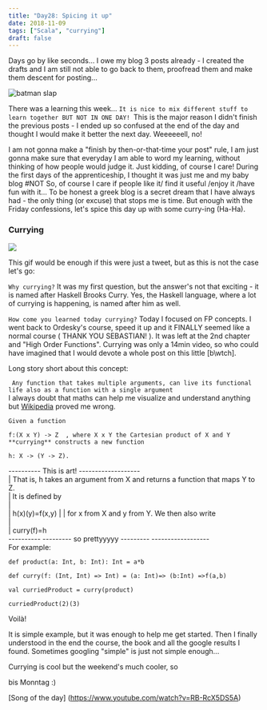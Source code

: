 ```yaml
---
title: "Day28: Spicing it up"
date: 2018-11-09
tags: ["Scala", "currying"]
draft: false
---
```


Days go by like seconds... I owe my blog 3 posts already - I created the drafts and I am still not able to go back to them, proofread them and make them descent for posting...  

![batman slap](/images/batman_slap.jpg)  

There was a learning this week... ``It is nice to mix different stuff to learn together BUT NOT IN ONE DAY! ``This is the major reason I didn't finish the previous posts - I ended up so confused at the end of the day and thought I would make it better the next day. Weeeeeell, no!  

I am not gonna make a "finish by then-or-that-time your post" rule, I am just gonna make sure that everyday I am able to word my learning, without thinking of how people would judge it. Just kidding, of course I care! During the first days of the apprenticeship, I thought it was just me and my baby blog #NOT So, of course I care if people like it/ find it useful /enjoy it /have fun with it... To be honest a greek blog is a secret dream that I have always had - the only thing (or excuse) that stops me is time. But enough with the Friday confessions, let's spice this day up with some curry-ing (Ha-Ha).

### Currying

![](https://media.giphy.com/media/65GcvGilD0Xw4/giphy.gif)  

This gif would be enough if this were just a tweet, but as this is not the case let's go:

``Why currying?`` It was my first question, but the answer's not that exciting - it is named after Haskell Brooks Curry. Yes, the Haskell language, where a lot of currying is happening, is named after him as well.  

`` How come you learned today currying? `` Today I focused on FP concepts. I went back to Ordesky's course, speed it up and it FINALLY seemed like a normal course ( THANK YOU SEBASTIAN! ). It was left at the 2nd chapter and "High Order Functions". Currying was only a 14min video, so who could have imagined that I would devote a whole post on this little [b\wtch].  

Long story short about this concept:  

`` Any function that takes multiple arguments, can live its functional life also as a function with a single argument``  
I always doubt that maths can help me visualize and understand anything but [Wikipedia](https://en.wikipedia.org/wiki/Currying) proved me wrong.  

``Given a function``

``f:(X x Y) -> Z  , where X x Y the Cartesian product of X and Y``
``**currying** constructs a new function``

``h: X -> (Y -> Z). ``  


----------  This is art! -------------------  
|   That is, h takes an argument from X and returns a function that maps Y to Z.  
|   It is defined by  
|  
|     h(x)(y)=f(x,y)
|
|   for x from X and y from Y. We then also write  
|  
|         curry(f)=h  
---------- --------- so prettyyyyy  --------- ------------------  
For example:

```
def product(a: Int, b: Int): Int = a*b

def curry(f: (Int, Int) => Int) = (a: Int)=> (b:Int) =>f(a,b)

val curriedProduct = curry(product)

curriedProduct(2)(3)
```

Voilà!

It is simple example, but it was enough to help me get started. Then I finally understood in the end the course, the book and all the google results I found. Sometimes googling "simple" is just not simple enough...  

Currying is cool but the weekend's much cooler, so  

bis Monntag :)  




[Song of the day] (https://www.youtube.com/watch?v=RB-RcX5DS5A)
